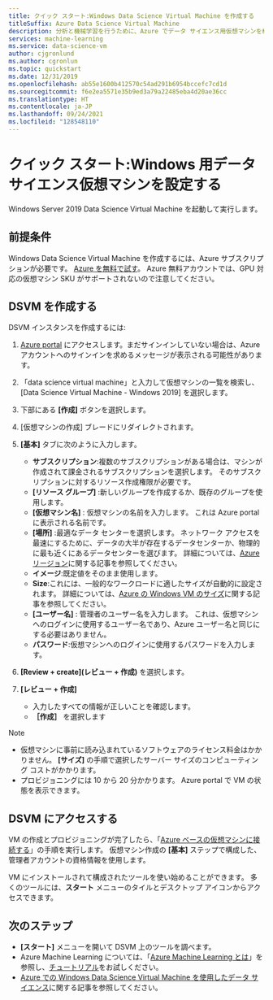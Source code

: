 ```yaml
---
title: クイック スタート:Windows Data Science Virtual Machine を作成する
titleSuffix: Azure Data Science Virtual Machine
description: 分析と機械学習を行うために、Azure でデータ サイエンス用仮想マシンを構成および作成します。
services: machine-learning
ms.service: data-science-vm
author: cjgronlund
ms.author: cgronlun
ms.topic: quickstart
ms.date: 12/31/2019
ms.openlocfilehash: ab55e1600b412570c54ad291b6954bccefc7cd1d
ms.sourcegitcommit: f6e2ea5571e35b9ed3a79a22485eba4d20ae36cc
ms.translationtype: HT
ms.contentlocale: ja-JP
ms.lasthandoff: 09/24/2021
ms.locfileid: "128548110"
---
```

# <a name="quickstart-set-up-the-data-science-virtual-machine-for-windows"></a>クイック スタート:Windows 用データ サイエンス仮想マシンを設定する

Windows Server 2019 Data Science Virtual Machine を起動して実行します。

## <a name="prerequisite"></a>前提条件

Windows Data Science Virtual Machine を作成するには、Azure サブスクリプションが必要です。 [Azure を無料で試す](https://azure.com/free)。
Azure 無料アカウントでは、GPU 対応の仮想マシン SKU がサポートされないので注意してください。

## <a name="create-your-dsvm"></a>DSVM を作成する

DSVM インスタンスを作成するには:

1. [Azure portal](https://portal.azure.com) にアクセスします。まだサインインしていない場合は、Azure アカウントへのサインインを求めるメッセージが表示される可能性があります。
1. 「data science virtual machine」と入力して仮想マシンの一覧を検索し、[Data Science Virtual Machine - Windows 2019] を選択します。

1. 下部にある **[作成]** ボタンを選択します。

1. [仮想マシンの作成] ブレードにリダイレクトされます。

1. **[基本]** タブに次のように入力します。
      * **サブスクリプション**:複数のサブスクリプションがある場合は、マシンが作成されて課金されるサブスクリプションを選択します。 そのサブスクリプションに対するリソース作成権限が必要です。
      * **[リソース グループ]** :新しいグループを作成するか、既存のグループを使用します。
      * **[仮想マシン名]** : 仮想マシンの名前を入力します。 これは Azure portal に表示される名前です。
      * **[場所]** :最適なデータ センターを選択します。 ネットワーク アクセスを最速にするために、データの大半が存在するデータセンターか、物理的に最も近くにあるデータセンターを選びます。 詳細については、[Azure リージョン](https://azure.microsoft.com/global-infrastructure/regions/)に関する記事を参照してください。
      * **イメージ**:既定値をそのまま使用します。
      * **Size**:これには、一般的なワークロードに適したサイズが自動的に設定されます。 詳細については、[Azure の Windows VM のサイズ](../../virtual-machines/sizes.md)に関する記事を参照してください。
      * **[ユーザー名]** : 管理者のユーザー名を入力します。 これは、仮想マシンへのログインに使用するユーザー名であり、Azure ユーザー名と同じにする必要はありません。
      * **パスワード**:仮想マシンへのログインに使用するパスワードを入力します。    
1. **[Review + create]\(レビュー + 作成\)** を選択します。
1. **[レビュー + 作成]**
   * 入力したすべての情報が正しいことを確認します。 
   * **［作成］** を選択します


> [!NOTE]
> * 仮想マシンに事前に読み込まれているソフトウェアのライセンス料金はかかりません。 **[サイズ]** の手順で選択したサーバー サイズのコンピューティング コストがかかります。
> * プロビジョニングには 10 から 20 分かかります。 Azure portal で VM の状態を表示できます。

## <a name="access-the-dsvm"></a>DSVM にアクセスする

VM の作成とプロビジョニングが完了したら、「[Azure ベースの仮想マシンに接続する](../../marketplace/azure-vm-create-using-approved-base.md)」の手順を実行します。 仮想マシン作成の **[基本]** ステップで構成した、管理者アカウントの資格情報を使用します。 

VM にインストールされて構成されたツールを使い始めることができます。 多くのツールには、**スタート** メニューのタイルとデスクトップ アイコンからアクセスできます。

<a name="tools"></a>


## <a name="next-steps"></a>次のステップ

* **[スタート]** メニューを開いて DSVM 上のツールを調べます。
* Azure Machine Learning については、「[Azure Machine Learning とは](../overview-what-is-azure-machine-learning.md)」を参照し、[チュートリアル](../index.yml)をお試しください。
* [Azure での Windows Data Science Virtual Machine を使用したデータ サイエンス](./vm-do-ten-things.md)に関する記事を参照してください。
